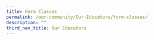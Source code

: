 ```yaml
---
title: Form Classes
permalink: /our-community/Our-Educators/form-classes/
description: ""
third_nav_title: Our Educators
---
```

